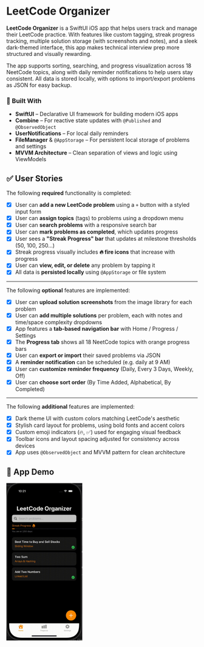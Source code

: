 # LeetCode Organizer

**LeetCode Organizer** is a SwiftUI iOS app that helps users track and manage their LeetCode practice. With features like custom tagging, streak progress tracking, multiple solution storage (with screenshots and notes), and a sleek dark-themed interface, this app makes technical interview prep more structured and visually rewarding.

The app supports sorting, searching, and progress visualization across 18 NeetCode topics, along with daily reminder notifications to help users stay consistent. All data is stored locally, with options to import/export problems as JSON for easy backup.

### 🔧 Built With
- **SwiftUI** – Declarative UI framework for building modern iOS apps  
- **Combine** – For reactive state updates with `@Published` and `@ObservedObject`  
- **UserNotifications** – For local daily reminders  
- **FileManager** & `@AppStorage` – For persistent local storage of problems and settings  
- **MVVM Architecture** – Clean separation of views and logic using ViewModels  


## ✅ User Stories

The following **required** functionality is completed:

- [x] User can **add a new LeetCode problem** using a `+` button with a styled input form  
- [x] User can **assign topics** (tags) to problems using a dropdown menu  
- [x] User can **search problems** with a responsive search bar  
- [x] User can **mark problems as completed**, which updates progress  
- [x] User sees a **"Streak Progress" bar** that updates at milestone thresholds (50, 100, 250...)  
- [x] Streak progress visually includes **🔥 fire icons** that increase with progress  
- [x] User can **view, edit, or delete** any problem by tapping it  
- [x] All data is **persisted locally** using `@AppStorage` or file system

---

The following **optional** features are implemented:

- [x] User can **upload solution screenshots** from the image library for each problem  
- [x] User can **add multiple solutions** per problem, each with notes and time/space complexity dropdowns  
- [x] App features a **tab-based navigation bar** with Home / Progress / Settings  
- [x] The **Progress tab** shows all 18 NeetCode topics with orange progress bars  
- [x] User can **export or import** their saved problems via JSON  
- [x] A **reminder notification** can be scheduled (e.g. daily at 9 AM)  
- [x] User can **customize reminder frequency** (Daily, Every 3 Days, Weekly, Off)  
- [x] User can **choose sort order** (By Time Added, Alphabetical, By Completed)

---

The following **additional** features are implemented:

- [x] Dark theme UI with custom colors matching LeetCode's aesthetic  
- [x] Stylish card layout for problems, using bold fonts and accent colors  
- [x] Custom emoji indicators (🔥, ✅) used for engaging visual feedback  
- [x] Toolbar icons and layout spacing adjusted for consistency across devices  
- [x] App uses `@ObservedObject` and MVVM pattern for clean architecture

## 📱 App Demo

<img src="Media/Demo.gif" alt="LeetCode Organizer Demo" width="200"/>



